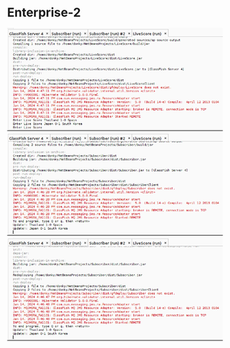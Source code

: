 # Enterprise-2
![alt text](./LiveScore.png)
![alt text](./Subscriber1.png)
![alt text](./Subscriber2.png)
